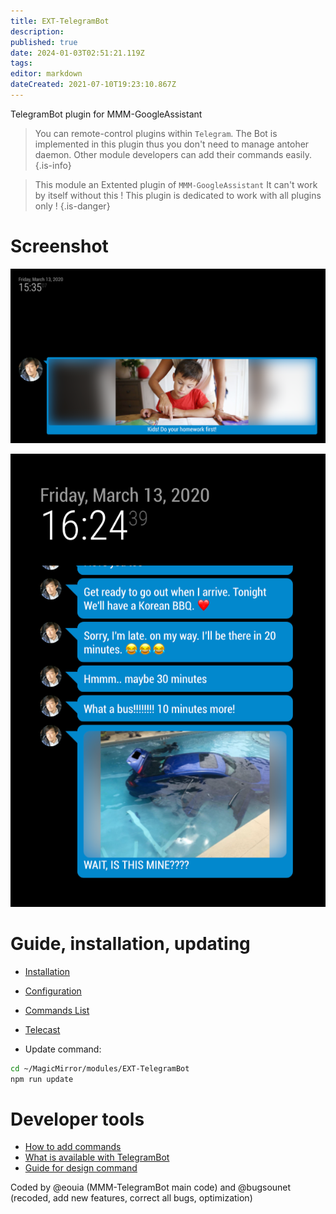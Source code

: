 ```yaml
---
title: EXT-TelegramBot
description: 
published: true
date: 2024-01-03T02:51:21.119Z
tags: 
editor: markdown
dateCreated: 2021-07-10T19:23:10.867Z
---
```


TelegramBot plugin for MMM-GoogleAssistant<br>

> You can remote-control plugins within `Telegram`.
> The Bot is implemented in this plugin thus you don't need to manage antoher daemon.
> Other module developers can add their commands easily.
{.is-info}

> This module an Extented plugin of `MMM-GoogleAssistant`
> It can't work by itself without this !
> This plugin is dedicated to work with all plugins only !
{.is-danger}

# Screenshot

![](https://raw.githubusercontent.com/bugsounet/EXT-TelegramBot/master/screenshot/sc_fullsize.png)

![](https://raw.githubusercontent.com/bugsounet/EXT-TelegramBot/master/screenshot/sc_overflowed.png)

# Guide, installation, updating

 * [Installation](/en/EXT-TelegramBot/Installation)

 * [Configuration](/en/EXT-TelegramBot/Configuration)
 
 * [Commands List](/en/EXT-TelegramBot/CommandsList)
 
 * [Telecast](/en/EXT-TelegramBot/Telecast)

 * Update command:

```sh
cd ~/MagicMirror/modules/EXT-TelegramBot
npm run update
```

# Developer tools

 * [How to add commands](/en/EXT-TelegramBot/DevCommands)
 * [What is available with TelegramBot](/en/EXT-TelegramBot/devAvailable)
 * [Guide for design command](/en/EXT-TelegramBot/devDesign)
 
 Coded by @eouia (MMM-TelegramBot main code) and @bugsounet (recoded, add new features, correct all bugs, optimization)